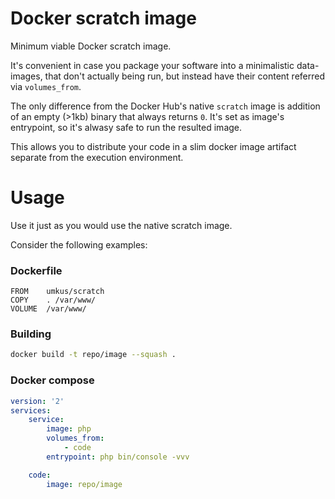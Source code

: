 # Docker scratch image

Minimum viable Docker scratch image. 

It's convenient in case you package your software into a minimalistic data-images, that don't actually being run, but 
instead have their content referred via `volumes_from`.

The only difference from the Docker Hub's native `scratch` image is addition of an empty (>1kb) binary that always returns `0`.
It's set as image's entrypoint, so it's alwasy safe to run the resulted image.

This allows you to distribute your code in a slim docker image artifact separate from the execution environment.

# Usage

Use it just as you would use the native scratch image. 

Consider the following examples:

### Dockerfile
```
FROM    umkus/scratch
COPY    . /var/www/
VOLUME  /var/www/
```

### Building

```bash
docker build -t repo/image --squash .
```
### Docker compose

```yaml
version: '2'
services:
    service:
        image: php
        volumes_from:
            - code
        entrypoint: php bin/console -vvv

    code:
        image: repo/image
```
